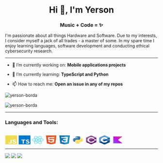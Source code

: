<h1 align="center">Hi 👋, I'm Yerson</h1>
<h3 align="center">Music + Code = ✨</h3>

I'm passionate about all things Hardware and Software. Due to my interests, I consider myself a jack of all trades - a master of some. In my spare time I enjoy learning languages, software development and conducting ethical cybersecurity research. 

<!--Looking forward to sharing knowledge and collaborating with you.-->

-----------

- 🔭 I’m currently working on: **Mobile applications projects**

- 🌱 I’m currently learning: **TypeScript and Python**
  
- 📫 How to reach me: **Open an issue in any of my repos**

<p>&nbsp;<img align="left" src="https://github-readme-stats.vercel.app/api?username=yerson-borda&show_icons=true&theme=outrun&locale=en" alt="yerson-borda" /></p>

<p><img align="center" src="https://github-readme-stats.vercel.app/api/top-langs?username=yerson-borda&show_icons=true&theme=outrun&locale=en&layout=compact" alt="yerson-borda" /></p>

-----------
<h3 align="left">Languages and Tools:</h3>

<div style="display: inline_block"><br>
  <img align="center" alt="Rafa-Js" height="30" width="40" src="https://raw.githubusercontent.com/devicons/devicon/master/icons/javascript/javascript-plain.svg">
  <img align="center" alt="Rafa-Ts" height="30" width="40" src="https://raw.githubusercontent.com/devicons/devicon/master/icons/typescript/typescript-plain.svg">
  <img align="center" alt="Rafa-React" height="30" width="40" src="https://raw.githubusercontent.com/devicons/devicon/master/icons/react/react-original.svg">
  <img align="center" alt="Rafa-HTML" height="30" width="40" src="https://raw.githubusercontent.com/devicons/devicon/master/icons/html5/html5-original.svg">
  <img align="center" alt="Rafa-CSS" height="30" width="40" src="https://raw.githubusercontent.com/devicons/devicon/master/icons/css3/css3-original.svg">
  <img align="center" alt="Rafa-Python" height="30" width="40" src="https://raw.githubusercontent.com/devicons/devicon/master/icons/python/python-original.svg">
  <img align="center" alt="Rafa-Csharp" height="30" width="40" src="https://raw.githubusercontent.com/devicons/devicon/master/icons/csharp/csharp-original.svg">
  <img align="center" alt="Rafa-C++" height="30" width="40" src="https://raw.githubusercontent.com/devicons/devicon/master/icons/cplusplus/cplusplus-original.svg">
  <img align="center" alt="Rafa-Kotlin" height="30" width="40" src="https://raw.githubusercontent.com/devicons/devicon/master/icons/kotlin/kotlin-original.svg">
</div>

-----------
 
<div> 
  <a href = "https://t.me/YersonRss"><img src="https://img.shields.io/badge/Telegram-2CA5E0?style=for-the-badge&logo=telegram&logoColor=white" target="_blank"></a>
  <a href = "https://vk.com/br1ans"><img src="https://img.shields.io/badge/вконтакте-%232E87FB.svg?&style=for-the-badge&logo=vk&logoColor=white" target="_blank"></a>
  <a href = "mailto:kira_yerson2407@mail.ru"><img src="https://img.shields.io/badge/-Gmail-%23333?style=for-the-badge&logo=gmail&logoColor=white" target="_blank"></a>
</div>

